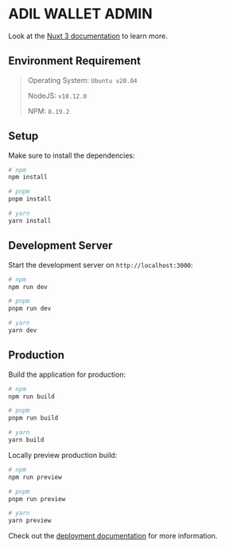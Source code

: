 # ADIL WALLET ADMIN
Look at the [Nuxt 3 documentation](https://nuxt.com/docs/getting-started/introduction) to learn more.

## Environment Requirement

> Operating System: `Ubuntu v20.04`
>
> NodeJS: `v18.12.0`
>
> NPM: `8.19.2`

## Setup

Make sure to install the dependencies:

```bash
# npm
npm install

# pnpm
pnpm install

# yarn
yarn install
```

## Development Server

Start the development server on `http://localhost:3000`:

```bash
# npm
npm run dev

# pnpm
pnpm run dev

# yarn
yarn dev
```

## Production

Build the application for production:

```bash
# npm
npm run build

# pnpm
pnpm run build

# yarn
yarn build
```

Locally preview production build:

```bash
# npm
npm run preview

# pnpm
pnpm run preview

# yarn
yarn preview
```

Check out the [deployment documentation](https://nuxt.com/docs/getting-started/deployment) for more information.

